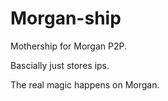 Morgan-ship
===========

Mothership for Morgan P2P. 

Bascially just stores ips.

The real magic happens on Morgan.
